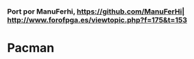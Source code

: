 ### Port por ManuFerhi, https://github.com/ManuFerHi| http://www.forofpga.es/viewtopic.php?f=175&t=153

# Pacman


